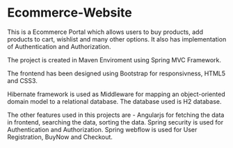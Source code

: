 # Ecommerce-Website


This is a Ecommerce Portal which allows users to buy products, add products to cart, wishlist and many other options. 
It also has implementation of Authentication and Authorization.

The project is created in Maven Enviroment using Spring MVC Framework.

The frontend has been designed using Bootstrap for responsivness, HTML5 and CSS3.

Hibernate framework is used as Middleware for mapping an object-oriented domain model to a relational database. The database used is H2 database.

The other features used in this projects are - 
Angularjs for fetching the data in frontend, searching the data, sorting the data.
Spring security is used for Authentication and Authorization.
Spring webflow is used for User Registration, BuyNow and Checkout.


